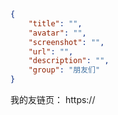 <!-- 请在双引号中填写 -->
```json
{
    "title": "",
    "avatar": "",
    "screenshot": "",
    "url": "",
    "description": "",
    "group": "朋友们"
}
```

我的友链页： https://

<!--
如果您使用 issue 作为友链源，请附上 issue 仓库链接，否则请直接添加 www.qikaile.tk 到您的友链中。
-->
